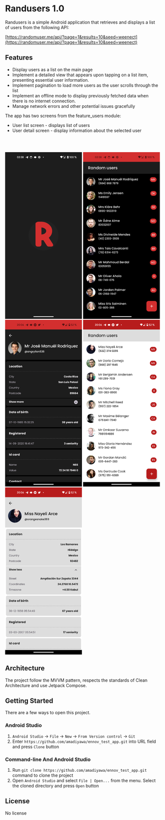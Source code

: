 # Randusers 1.0

Randusers is a simple Android application that retrieves and displays a list of users from the following API:

[https://randomuser.me/api/?page=1&results=10&seed=weenect](https://randomuser.me/api/?page=1&results=10&seed=weenect)

## Features

- Display users as a list on the main page
- Implement a detailed view that appears upon tapping on a list item, presenting essential user information.
- Implement pagination to load more users as the user scrolls through the list
- Implement an offline mode to display previously fetched data when there is no internet connection.
- Manage network errors and other potential issues gracefully

The app has two screens from the feature_users module:

- User list screen - displays list of users
- User detail screen - display information about the selected user

<br/><br/>

<p>
  <img alt="Splash screen" src="https://github.com/amadiyawa/ennov_test_app/blob/main/app_screenshots/splash.png" width="250" />
  <img alt="User list screen in dark mode" src="https://github.com/amadiyawa/ennov_test_app/blob/main/app_screenshots/user_list_dark.png" width="250" />
  <img alt="User detail screen in dark mode" src="https://github.com/amadiyawa/ennov_test_app/blob/main/app_screenshots/user_detail_dark.png" width="250" />
  <img alt="User list screen in light mode" src="https://github.com/amadiyawa/ennov_test_app/blob/main/app_screenshots/user_list_light.png" width="250" />
  <img alt="User detail screen in light mode" src="https://github.com/amadiyawa/ennov_test_app/blob/main/app_screenshots/user_detail_light.png" width="250" />
</p>

## Architecture

The project follow the MVVM pattern, respects the standards of Clean Architecture and use Jetpack Compose.

## Getting Started

There are a few ways to open this project.

### Android Studio

1. `Android Studio` -> `File` -> `New` -> `From Version control` -> `Git`
2. Enter `https://github.com/amadiyawa/ennov_test_app.git` into URL field and press `Clone` button

### Command-line And Android Studio

1. Run `git clone https://github.com/amadiyawa/ennov_test_app.git` command to clone the project
2. Open `Android Studio` and select `File | Open...` from the menu. Select the cloned directory and press `Open` button

## License

No license
